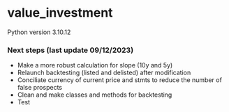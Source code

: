# value_investment

Python version 3.10.12

### Next steps (last update 09/12/2023)

  - Make a more robust calculation for slope (10y and 5y)
  - Relaunch backtesting (listed and delisted) after modification
  - Conciliate currency of current price and stmts to reduce the number of false prospects
  - Clean and make classes and methods for backtesting
  - Test